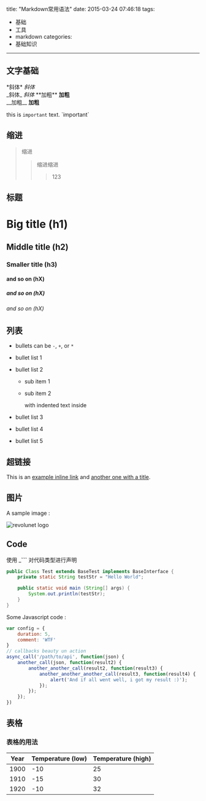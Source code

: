 title: "Markdown常用语法"
date: 2015-03-24 07:46:18
tags: 
- 基础
- 工具
- markdown
categories: 
- 基础知识
---

## 文字基础

\*斜体\* *斜体*  
\_斜体\_ _斜体_ 
\*\*加粗\*\* **加粗**   
\_\_加粗\_\_ __加粗__ 

this is `important` text. \`important\`

<!-- more -->

## 缩进
> 缩进
>> 缩进缩进
>>> 123

## 标题
# Big title (h1)
## Middle title (h2)
### Smaller title (h3)
#### and so on (hX)
##### and so on (hX)
###### and so on (hX)

## 列表

 - bullets can be `-`, `+`, or `*`
 - bullet list 1
 - bullet list 2
    - sub item 1
    - sub item 2

        with indented text inside

 - bullet list 3
 + bullet list 4
 * bullet list 5

## 超链接

This is an [example inline link](http://blog.code41.me/) and [another one with a title](http://blog.code41.me/ "code41's blog").

## 图片

A sample image :

![revolunet logo](http://www.revolunet.com/static/parisjs8/img/logo-revolunet-carre.jpg "revolunet logo")



## Code

使用 ___\`\`\`__  对代码类型进行声明

```java
public Class Test extends BaseTest implements BaseInterface {
    private static String testStr = "Hello World";

    public static void main (String[] args) {
        System.out.println(testStr);
    }
} 

```

Some Javascript code :

```js
var config = {
    duration: 5,
    comment: 'WTF'
}
// callbacks beauty un action
async_call('/path/to/api', function(json) {
    another_call(json, function(result2) {
        another_another_call(result2, function(result3) {
            another_another_another_call(result3, function(result4) {
                alert('And if all went well, i got my result :)');
            });
        });
    });
})
```

## 表格

### 表格的用法

| Year | Temperature (low) | Temperature (high) |  
| ---- | ----------------- | -------------------|  
| 1900 |               -10 |                 25 |  
| 1910 |               -15 |                 30 |  
| 1920 |               -10 |                 32 |  

